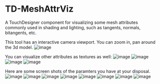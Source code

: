 # TD-MeshAttrViz
A TouchDesigner component for visualizing some mesh attributes commonly used in shading and lighting, such as tangents, normals, bitangents, etc.

This tool has an interactive camera viewport. You can zoom in, pan around the 3d model.
![image](https://user-images.githubusercontent.com/10091486/217874461-2484766e-b72f-460f-a2f5-9fea9ed5afe1.png)

You can visualize other attributes as textures as well:
![image](https://user-images.githubusercontent.com/10091486/217876523-6474f7a7-0d1f-4d5e-9b07-6e9cc48f9ec6.png)
![image](https://user-images.githubusercontent.com/10091486/217876587-fc56fb78-9ae1-4ba7-aeb7-1306c1819aa9.png)
![image](https://user-images.githubusercontent.com/10091486/217876643-6f85a676-2eca-4d67-8536-aad14cd21b10.png)
![image](https://user-images.githubusercontent.com/10091486/217876684-9b71d25d-dc5a-4230-9e34-60d553e9da9f.png)

Here are some screen shots of the paramters you have at your disposal.
![image](https://user-images.githubusercontent.com/10091486/217875548-c28b3705-7c54-4b35-a141-3d21ef4d0336.png)
![image](https://user-images.githubusercontent.com/10091486/217875732-e3a5f50d-00be-4c62-bdee-cc7a633d625e.png)
![image](https://user-images.githubusercontent.com/10091486/217875808-36f0d5af-010c-4483-bb32-4759080c6a30.png)
![image](https://user-images.githubusercontent.com/10091486/217875849-ca2ea899-f292-4171-ac39-a6e7384d2979.png)
![image](https://user-images.githubusercontent.com/10091486/217875889-bbe24186-6d5f-440c-81b7-3ae359fd266d.png)
![image](https://user-images.githubusercontent.com/10091486/217875921-75d9b91d-bf1d-45b0-b030-de0a86d15469.png)
![image](https://user-images.githubusercontent.com/10091486/217875957-939bcd8b-ea68-47b5-bee8-312f78578f3c.png)
![image](https://user-images.githubusercontent.com/10091486/217875996-7c80e00e-a700-4afa-acb4-6432b4a032c6.png)




